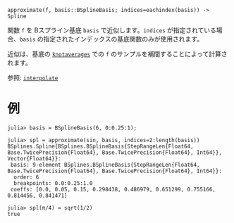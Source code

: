 ```
approximate(f, basis::BSplineBasis; indices=eachindex(basis)) -> Spline
```

関数 `f` を Bスプライン基底 `basis` で近似します。`indices` が指定されている場合、`basis` の指定されたインデックスの基底関数のみが使用されます。

近似は、基底の [`knotaverages`](@ref) での `f` のサンプルを補間することによって計算されます。

参照: [`interpolate`](@ref)

# 例

```jldoctest
julia> basis = BSplineBasis(6, 0:0.25:1);

julia> spl = approximate(sin, basis, indices=2:length(basis))
BSplines.Spline{BSplines.BSplineBasis{StepRangeLen{Float64, Base.TwicePrecision{Float64}, Base.TwicePrecision{Float64}, Int64}}, Vector{Float64}}:
 basis: 9-element BSplines.BSplineBasis{StepRangeLen{Float64, Base.TwicePrecision{Float64}, Base.TwicePrecision{Float64}, Int64}}:
  order: 6
  breakpoints: 0.0:0.25:1.0
 coeffs: [0.0, 0.05, 0.15, 0.298438, 0.486979, 0.651299, 0.755166, 0.814456, 0.841471]

julia> spl(π/4) ≈ sqrt(1/2)
true
```
